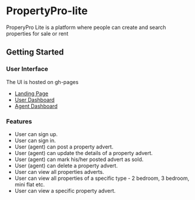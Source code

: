 # PropertyPro-lite
ProperyPro Lite is a platform where people can create and search properties for sale or rent

## Getting Started

### User Interface
The UI is hosted on gh-pages
* [Landing Page](https://emmanuelnwankwo.github.io/PropertyPro-lite/UI/index)
* [User Dashboard](https://emmanuelnwankwo.github.io/PropertyPro-lite/UI/user)
* [Agent Dashboard](https://emmanuelnwankwo.github.io/PropertyPro-lite/UI/agent)

### Features
- User can sign up.
- User can sign in.
- User (agent) can post a property advert.
- User (agent) can update the details of a property advert.
- User (agent) can mark his/her posted advert as sold.
- User (agent) can delete a property advert.
- User can view all properties adverts.
- User can view all properties of a specific type - 2 bedroom, 3 bedroom, mini flat etc.
- User can view a specific property advert.